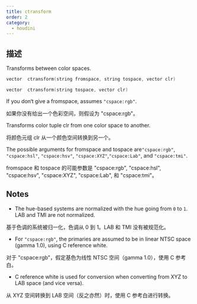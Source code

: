 ```yaml
---
title: ctransform
order: 2
category:
  - houdini
---
```

    
## 描述

Transforms between color spaces.

```c
vector  ctransform(string fromspace, string tospace, vector clr)
```

```c
vector  ctransform(string tospace, vector clr)
```

If you don‘t give a fromspace, assumes `"cspace:rgb"`.

如果你没有给出一个色彩空间，则假设为 "cspace:rgb"。

Transforms color tuple clr from one color space to another.

将颜色元组 clr 从一个颜色空间转换到另一个。

The possible arguments for fromspace and tospace are`"cspace:rgb"`,
`"cspace:hsl"`, `"cspace:hsv"`, `"cspace:XYZ"`,`"cspace:Lab"`, and
`"cspace:tmi"`.

fromspace 和 tospace 的可能参数是 "cspace:rgb", "cspace:hsl", "cspace:hsv",
"cspace:XYZ", "cspace:Lab", 和 "cspace:tmi"。

## Notes

- The hue-based systems are normalized with the hue going from `0` to `1`. LAB and TMI are not normalized.

基于色调的系统被归一化，色调从 0 到 1。LAB 和 TMI 没有被规范化。

- For `"cspace:rgb"`, the primaries are assumed to be in linear NTSC space (gamma 1.0), using C reference white.

对于 "cspace:rgb"，假定基色为线性 NTSC 空间（gamma 1.0），使用 C 参考白。

- C reference white is used for conversion when converting from XYZ to LAB space (and vice versa).

从 XYZ 空间转换到 LAB 空间（反之亦然）时，使用 C 参考白进行转换。
